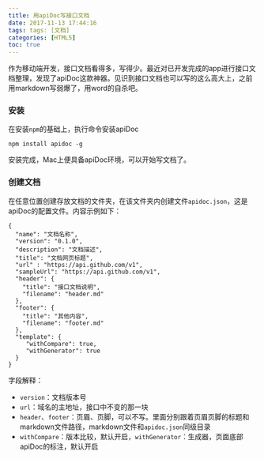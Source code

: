 ```yaml
---
title: 用apiDoc写接口文档
date: 2017-11-13 17:44:16
tags: tags: [文档]
categories: [HTML5]
toc: true
---
```


作为移动端开发，接口文档看得多，写得少。最近对已开发完成的app进行接口文档整理，发现了apiDoc这款神器。见识到接口文档也可以写的这么高大上，之前用markdown写弱爆了，用word的自杀吧。

<!--more-->

### 安装


在安装`npm`的基础上，执行命令安装apiDoc

```
npm install apidoc -g
```

安装完成，Mac上便具备apiDoc环境，可以开始写文档了。

### 创建文档

在任意位置创建存放文档的文件夹，在该文件夹内创建文件`apidoc.json`，这是apiDoc的配置文件。内容示例如下：

```
{
  "name": "文档名称",
  "version": "0.1.0",
  "description": "文档描述",
  "title": "文档网页标题",
  "url" : "https://api.github.com/v1",
  "sampleUrl": "https://api.github.com/v1",
  "header": {
    "title": "接口文档说明",
    "filename": "header.md"
  },
  "footer": {
    "title": "其他内容",
    "filename": "footer.md"
  },
  "template": {
  	 "withCompare": true,
  	 "withGenerator": true
  }
}
```

字段解释：

- `version`：文档版本号
- `url`：域名的主地址，接口中不变的那一块
- `header`、`footer`：页眉、页脚，可以不写。里面分别跟着页眉页脚的标题和markdown文件路径，markdown文件和`apidoc.json`同级目录
- `withCompare`：版本比较，默认开启，`withGenerator`：生成器，页面底部apiDoc的标注，默认开启



